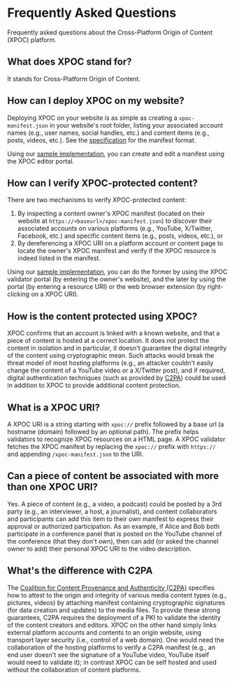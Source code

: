 # Frequently Asked Questions

Frequently asked questions about the Cross-Platform Origin of Content (XPOC) platform.

## What does XPOC stand for?

It stands for Cross-Platform Origin of Content.

## How can I deploy XPOC on my website?

Deploying XPOC on your website is as simple as creating a `xpoc-manifest.json` in your website's root folder, listing your associated account names (e.g., user names, social handles, etc.) and content items (e.g., posts, videos, etc.). See the [specification](./xpoc-specification.md) for the manifest format.

Using our [sample implementation](../README.md#using-the-sample-implementation), you can create and edit a manifest using the XPOC editor portal.

## How can I verify XPOC-protected content?

There are two mechanisms to verify XPOC-protected content:
1. By inspecting a content owner's XPOC manifest (located on their website at `https://<baseurl>/xpoc-manifest.json`) to discover their associated accounts on various platforms (e.g., YouTube, X/Twitter, Facebook, etc.) and specific content items (e.g., posts, videos, etc.), or
2. By dereferencing a XPOC URI on a platform account or content page to locate the owner's XPOC manifest and verify if the XPOC resource is indeed listed in the manifest.

Using our [sample implementation](../README.md#using-the-sample-implementation), you can do the former by using the XPOC validator portal (by entering the owner's website), and the later by using the portal (by entering a resource URI) or the web browser extension (by right-clicking on a XPOC URI).

## How is the content protected using XPOC?

XPOC confirms that an account is linked with a known website, and that a piece of content is hosted at a correct location. It does not protect the content in isolation and in particular, it doesn't guarantee the digital integrity of the content using cryptographic mean. Such attacks would break the threat model of most hosting platforms (e.g., an attacker couldn't easily change the content of a YouTube video or a X/Twitter post), and if required, digital authentication techniques (such as provided by [C2PA](https://c2pa.org/)) could be used in addition to XPOC to provide additional content protection. 

## What is a XPOC URI?

A XPOC URI is a string starting with `xpoc://` prefix followed by a base url (a hostname (domain) followed by an optional path). The prefix helps validators to recognize XPOC resources on a HTML page. A XPOC validator fetches the XPOC manifest by replacing the `xpoc://` prefix with `https://` and appending `/xpoc-manifest.json` to the URI.

## Can a piece of content be associated with more than one XPOC URI?

Yes. A piece of content (e.g., a video, a podcast) could be posted by a 3rd party (e.g., an interviewer, a host, a journalist), and content collaborators and participants can add this item to their own manifest to express their approval or authorized participation. As an example, if Alice and Bob both participate in a conference panel that is posted on the YouTube channel of the conference (that they don't own), then can add (or asked the channel owner to add) their personal XPOC URI to the video description.

## What's the difference with C2PA

The [Coalition for Content Provenance and Authenticity (C2PA)]((https://c2pa.org/)) specifies how to attest to the origin and integrity of various media content types (e.g., pictures, videos) by attaching manifest containing cryptographic signatures (for data creation and updates) to the media files. To provide these strong guarantees, C2PA requires the deployment of a PKI to validate the identity of the content creators and editors. XPOC on the other hand simply links external platform accounts and contents to an origin website, using transport layer security (i.e., control of a web domain). One would need the collaboration of the hosting platforms to verify a C2PA manifest (e.g., an end user doesn't see the signature of a YouTube video, YouTube itself would need to validate it); in contrast XPOC can be self hosted and used without the collaboration of content platforms.